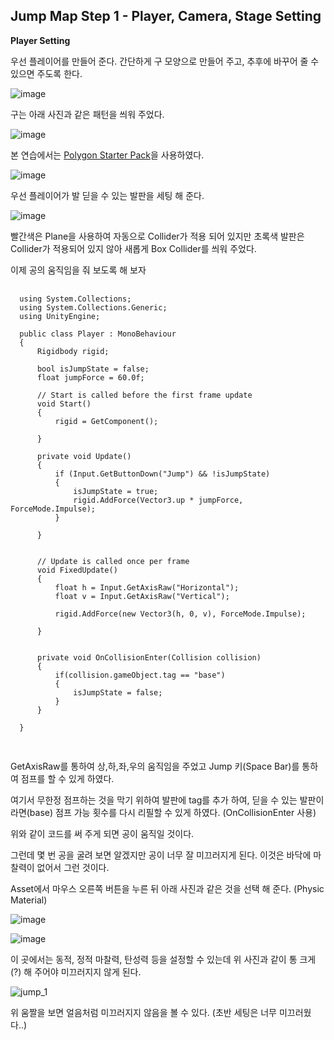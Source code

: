 ## Jump Map Step 1 - Player, Camera, Stage Setting

**Player Setting**

우선 플레이어를 만들어 준다. 간단하게 구 모양으로 만들어 주고, 추후에 바꾸어 줄 수 있으면 주도록 한다.

![image](https://user-images.githubusercontent.com/66288087/187885079-d637d54e-d940-4e11-9c1e-d48642cc7899.png)

구는 아래 사진과 같은 패턴을 씌워 주었다.

![image](https://user-images.githubusercontent.com/66288087/187885170-d3ed30e6-3e10-4a7d-a481-f8e2c91f1d5d.png)

본 연습에서는 [Polygon Starter Pack](https://assetstore.unity.com/packages/p/polygon-starter-pack-low-poly-3d-art-by-synty-156819)을 사용하였다.

![image](https://user-images.githubusercontent.com/66288087/187885396-81858ea5-6968-4193-9461-f48b4167ce41.png)


우선 플레이어가 발 딛을 수 있는 발판을 세팅 해 준다.

![image](https://user-images.githubusercontent.com/66288087/187885781-200f12e3-38b6-45f6-b058-b07002659ab3.png)

빨간색은 Plane을 사용하여 자동으로 Collider가 적용 되어 있지만 초록색 발판은 Collider가 적용되어 있지 않아 새롭게 Box Collider를 씌워 주었다.


이제 공의 움직임을 줘 보도록 해 보자

<pre>
  <code>
  using System.Collections;
  using System.Collections.Generic;
  using UnityEngine;

  public class Player : MonoBehaviour
  {
      Rigidbody rigid;

      bool isJumpState = false;
      float jumpForce = 60.0f;

      // Start is called before the first frame update
      void Start()
      {
          rigid = GetComponent<Rigidbody>();

      }

      private void Update()
      {
          if (Input.GetButtonDown("Jump") && !isJumpState)
          {
              isJumpState = true;
              rigid.AddForce(Vector3.up * jumpForce, ForceMode.Impulse);
          }

      }


      // Update is called once per frame
      void FixedUpdate()
      {
          float h = Input.GetAxisRaw("Horizontal");
          float v = Input.GetAxisRaw("Vertical");

          rigid.AddForce(new Vector3(h, 0, v), ForceMode.Impulse);

      }
      
      
      private void OnCollisionEnter(Collision collision)
      {
          if(collision.gameObject.tag == "base")
          {
              isJumpState = false;
          }
      }

  }  
  </code>

</pre>

GetAxisRaw를 통하여 상,하,좌,우의 움직임을 주었고 Jump 키(Space Bar)를 통하여 점프를 할 수 있게 하였다.

여기서 무한정 점프하는 것을 막기 위하여 발판에 tag를 추가 하여, 딛을 수 있는 발판이라면(base) 점프 가능 횟수를 다시 리필할 수 있게 하였다.
(OnCollisionEnter 사용)

위와 같이 코드를 써 주게 되면 공이 움직일 것이다.

그런데 몇 번 공을 굴려 보면 알겠지만 공이 너무 잘 미끄러지게 된다. 이것은 바닥에 마찰력이 없어서 그런 것이다.

Asset에서 마우스 오른쪽 버튼을 누른 뒤 아래 사진과 같은 것을 선택 해 준다. (Physic Material)

![image](https://user-images.githubusercontent.com/66288087/187887386-e0aac573-111b-4dba-9cbc-e8ab405ce795.png)


![image](https://user-images.githubusercontent.com/66288087/187887707-0cb3eb85-1fb8-4796-a58e-e28fd48b6437.png)

이 곳에서는 동적, 정적 마찰력, 탄성력 등을 설정할 수 있는데 위 사진과 같이 통 크게(?) 해 주어야 미끄러지지 않게 된다.


![jump_1](https://user-images.githubusercontent.com/66288087/187888883-b910ec57-75fe-4164-a666-24777ea3be78.gif)

위 움짤을 보면 얼음처럼 미끄러지지 않음을 볼 수 있다. (초반 세팅은 너무 미끄러웠다..)






